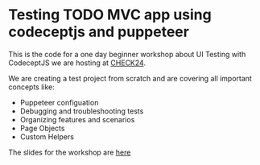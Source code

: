 # Testing TODO MVC app using codeceptjs and puppeteer

This is the code for a one day beginner workshop about UI Testing with CodeceptJS we are hosting at [CHECK24](http://www.check24.de).

We are creating a test project from scratch and are covering all important concepts like:

- Puppeteer configuation
- Debugging and troubleshooting tests
- Organizing features and scenarios
- Page Objects
- Custom Helpers

The slides for the workshop are [here](https://docs.google.com/presentation/d/107cSgYMxBpR5RahALQkat9G8WBmDqSRqfwb9r3CBpo4/edit?usp=sharing)